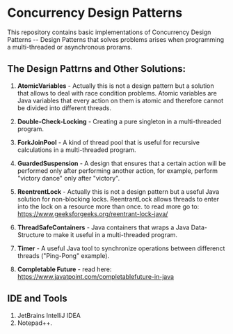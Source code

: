 # Concurrency Design Patterns

This repository contains basic implementations of Concurrency Design Patterns -- Design Patterns that solves problems arises when programming a multi-threaded or asynchronous prorams.

## The Design Pattrns and Other Solutions:

1. <b>AtomicVariables</b> - Actually this is not a design pattern but a solution that allows to deal with race condition problems. Atomic variables are Java variables that every action on them is atomic and therefore cannot be divided into different threads.

2. <b>Double-Check-Locking</b> - Creating a pure singleton in a multi-threaded program.

3. <b>ForkJoinPool</b> - A kind of thread pool that is useful for recursive calculations in a multi-threaded program.

4. <b>GuardedSuspension</b> - A design that ensures that a certain action will be performed only after performing another action, for example, perform "victory dance" only after "victory".

5. <b>ReentrentLock</b> -  Actually this is not a design pattern but a useful Java solution for non-blocking locks. ReentrantLock allows threads to enter into the lock on a resource more than once. to read more go to: https://www.geeksforgeeks.org/reentrant-lock-java/

6. <b>ThreadSafeContainers</b> - Java containers that wraps a Java Data-Structure to make it useful in a multi-threaded program.

7. <b>Timer</b> - A useful Java tool to synchronize operations between differenct threads ("Ping-Pong" example).

8. <b>Completable Future</b> - read here: https://www.javatpoint.com/completablefuture-in-java


## IDE and Tools

1. JetBrains IntelliJ IDEA
2. Notepad++.
